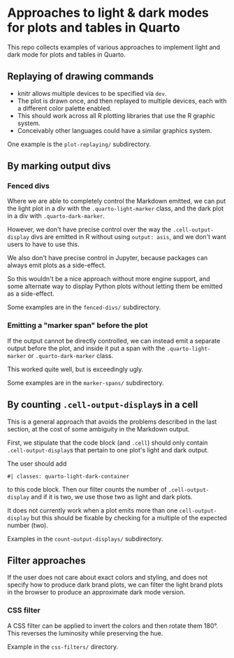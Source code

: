 # Approaches to light & dark modes for plots and tables in Quarto

This repo collects examples of various approaches to implement light and dark mode for plots and tables in Quarto.

## Replaying of drawing commands

* knitr allows multiple devices to be specified via `dev`.
* The plot is drawn once, and then replayed to multiple devices, each with a different color palette enabled.
* This should work across all R plotting libraries that use the R graphic system.
* Conceivably other languages could have a similar graphics system.

One example is the `plot-replaying/` subdirectory.

## By marking output divs

### Fenced divs

Where we are able to completely control the Markdown emitted, we can put the light plot in a div with the `.quarto-light-marker` class, and the dark plot in a div with `.quarto-dark-marker`.

However, we don't have precise control over the way the `.cell-output-display` divs are emitted in R without using `output: asis`, and we don't want users to have to use this.

We also don't have precise control in Jupyter, because packages can always emit plots as a side-effect.

So this wouldn't be a nice approach without more engine support, and some alternate way to display Python plots without letting them be emitted as a side-effect.

Some examples are in the `fenced-divs/` subdirectory.

### Emitting a "marker span" before the plot

If the output cannot be directly controlled, we can instead emit a separate output before the plot, and inside it put a span with the `.quarto-light-marker` or `.quarto-dark-marker` class.

This worked quite well, but is exceedingly ugly.

Some examples are in the `marker-spans/` subdirectory.

## By counting `.cell-output-display`s in a cell

This is a general approach that avoids the problems described in the last section, at the cost of some ambiguity in the Markdown output.

First, we stipulate that the code block (and `.cell`) should only contain `.cell-output-display`s that pertain to one plot's light and dark output.

The user should add

````
#| classes: quarto-light-dark-container
````

to this code block. Then our filter counts the number of `.cell-output-display` and if it is two, we use those two as light and dark plots.

It does not currently work when a plot emits more than one `cell-output-display` but this should be fixable by checking for a multiple of the expected number (two).

Examples in the `count-output-displays/` subdirectory.

## Filter approaches

If the user does not care about exact colors and styling, and does not specify how to produce dark brand plots, we can filter the light brand plots in the browser to produce an approximate dark mode version.

### CSS filter

A CSS filter can be applied to invert the colors and then rotate them 180°. This reverses the luminosity while preserving the hue.

Example in the `css-filters/` directory.
